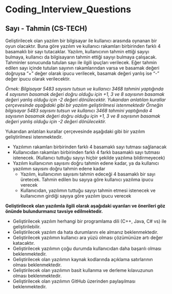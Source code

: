 # Coding_Interview_Questions
## Sayı - Tahmin (CS-TECH)
Geliştirilecek olan yazılım bir bilgisayar ile kullanıcı arasında oynanan bir oyun olacaktır. Buna göre yazılım ve kullanıcı rakamları birbirinden farklı 4 basamaklı bir sayı tutacaklar. Yazılım, kullanıcının tahmin ettiği sayıyı bulmaya, kullanıcı da bilgisayarın tahmin ettiği sayıyı bulmaya çalışacak. Tahminler sonucunda tutulan sayı ile ilgili ipuçları verilecek. Eğer tahmin edilen sayı içinde tutulan sayının rakamlarından varsa ve basamak değeri doğruysa “+” değer olarak ipucu verilecek, basamak değeri yanlış ise “-” değer ipucu olarak verilecektir.

_Örnek: Bilgisayar 5483 sayısını tutsun ve kullanıcı 3468 tahmini yaptığında 4 sayısının basamak değeri doğru olduğu için +1, 3 ve 8 sayısının basamak değeri yanlış olduğu için -2 değeri dönülecektir. Yukarıdan anlatılan kurallar çerçevesinde aşağıdaki gibi bir yazılım geliştirilmesi istenmektedir Örneğin bilgisayar 5483 sayısını tutsun ve kullanıcı 3468 tahmini yaptığında 4 sayısının basamak değeri doğru olduğu için +1, 3 ve 8 sayısının basamak değeri yanlış olduğu için -2 değeri dönülecektir._

Yukarıdan anlatılan kurallar çerçevesinde aşağıdaki gibi bir yazılım geliştirilmesi istenmektedir.
* Yazılımın rakamları birbirinden farklı 4 basamaklı sayı tutması sağlanacak
* Kullanıcıdan rakamları birbirinden farklı 4 farklı basamaklı sayı tutması istenecek. (Kullanıcı
tuttuğu sayıyı hiçbir şekilde yazılıma bildirmeyecek)
* Yazılım kullanıcının sayısını doğru tahmin edene kadar, ya da kullanıcı yazılımın sayısını doğru
tahmin edene kadar
  * Yazılım, kullanıcının sayısını tahmin edeceği 4 basamaklı bir sayı üretecek. Tahmin edilen
bu sayıya göre kullanıcı yazılıma ipucu verecek
  * Kullanıcıdan, yazılımın tuttuğu sayıyı tahmin etmesi istenecek ve kullanıcının girdiği
sayıya göre yazılım ipucu verecek

**Geliştirilecek olan yazılımla ilgili olarak aşağıdaki uyarıları ve önerileri göz önünde bulundurmanız tavsiye
edilmektedir.**
- Geliştirilecek yazılım herhangi bir programlama dili (C++, Java, C# vs) ile geliştirilebilir.
- Geliştirilecek yazılım da hata durumlarını ele almanız beklenmektedir.
- Geliştirilecek yazılımın kullanıcı ara yüzü olması çözümünüze artı değer katacaktır.
- Geliştirilecek yazılımın çoğu durumda kullanıcıdan daha başarılı olması beklenmektedir.
- Geliştirilecek olan yazılımın kaynak kodlarında açıklama satırlarının olması beklenmektedir.
- Geliştirilecek olan yazılımın basit kullanma ve derleme kılavuzunun olması beklenmektedir.
- Geliştirilecek olan yazılımın GitHub üzerinden paylaşılması beklenmektedir.
